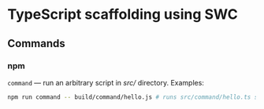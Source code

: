 # TypeScript scaffolding using SWC

## Commands

### npm

`command` — run an arbitrary script in *src/* directory. Examples:

```sh
npm run command -- build/command/hello.js # runs src/command/hello.ts script
```
